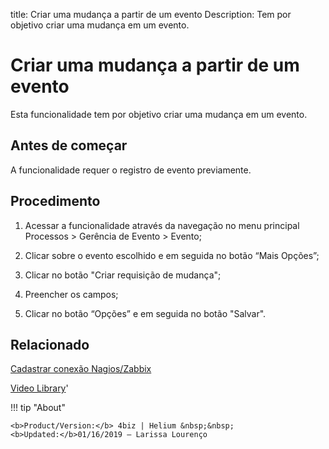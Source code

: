 title: Criar uma mudança a partir de um evento
Description: Tem por objetivo criar uma mudança em um evento.
# Criar uma mudança a partir de um evento

Esta funcionalidade tem por objetivo criar uma mudança em um evento.

Antes de começar
--------------------

A funcionalidade requer o registro de evento previamente.

Procedimento
----------------

1.  Acessar a funcionalidade através da navegação no menu principal Processos \>
    Gerência de Evento \> Evento;

2.  Clicar sobre o evento escolhido e em seguida no botão “Mais Opções”;

3.  Clicar no botão "Criar requisição de mudança";

4.  Preencher os campos;

5.  Clicar no botão “Opções” e em seguida no botão "Salvar".

Relacionado
----------------

[Cadastrar conexão Nagios/Zabbix](/pt-br/4biz-helium/processes/event/configuration/register-nagios-zabbix-connection.html)

<i class='fa fa-youtube-play  fa-2x' style='color:#97ce17;vertical-align: middle;'> </i> [Video Library](https://www.youtube.com/playlist?list=PLB5qK2uzf2RNrFw2L_38FJbcLKv44S4fs)'

!!! tip "About"

    <b>Product/Version:</b> 4biz | Helium &nbsp;&nbsp;
    <b>Updated:</b>01/16/2019 – Larissa Lourenço

